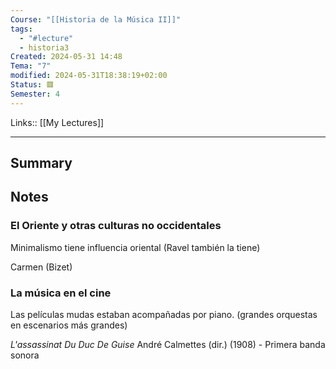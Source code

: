 ```yaml
---
Course: "[[Historia de la Música II]]"
tags:
  - "#lecture"
  - historia3
Created: 2024-05-31 14:48
Tema: "7"
modified: 2024-05-31T18:38:19+02:00
Status: 🟥
Semester: 4
---
```

Links:: [[My Lectures]]
___

## Summary

## Notes

### El Oriente y otras culturas no occidentales

Minimalismo tiene influencia oriental (Ravel también la tiene)

Carmen (Bizet)

###  La música en el cine

Las películas mudas estaban acompañadas por piano. (grandes orquestas en escenarios más grandes)

*L'assassinat Du Duc De Guise*
André Calmettes (dir.) (1908) - Primera banda sonora



